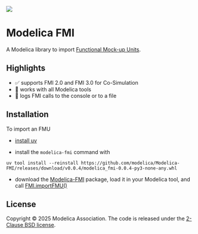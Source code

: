![](https://github.com/user-attachments/assets/dbcd7e72-cdb3-48b5-8323-a1b89c328ea2)

# Modelica FMI

A Modelica library to import [Functional Mock-up Units](https://fmi-standard.org/).

## Highlights

- :white_check_mark: supports FMI 2.0 and FMI 3.0 for Co-Simulation
- :tada: works with all Modelica tools
- :page_with_curl: logs FMI calls to the console or to a file

## Installation

To import an FMU

- [install uv](https://docs.astral.sh/uv/getting-started/installation/)

- install the `modelica-fmi` command with
```
uv tool install --reinstall https://github.com/modelica/Modelica-FMI/releases/download/v0.0.4/modelica_fmi-0.0.4-py3-none-any.whl
```

- download the [Modelica-FMI](https://github.com/modelica/Modelica-FMI/releases/download/v0.0.4/Modelica-FMI-0.0.4.zip) package, load it in your Modelica tool, and call [FMI.importFMU()](FMI/importFMU.mo)

## License

Copyright &copy; 2025 Modelica Association.
The code is released under the [2-Clause BSD license](LICENSE).
